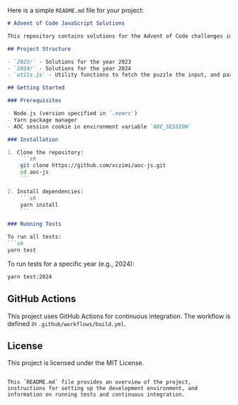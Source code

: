 Here is a simple `README.md` file for your project:

```markdown
# Advent of Code JavaScript Solutions

This repository contains solutions for the Advent of Code challenges implemented in JavaScript.

## Project Structure

- `2023/` - Solutions for the year 2023
- `2024/` - Solutions for the year 2024
- `utils.js` - Utility functions to fetch the puzzle the input, and parse samples

## Getting Started

### Prerequisites

- Node.js (version specified in `.nvmrc`)
- Yarn package manager
- AOC session cookie in environment variable `AOC_SESSION`

### Installation

1. Clone the repository:
    ```sh
    git clone https://github.com/xczimi/aoc-js.git
    cd aoc-js
    ```

2. Install dependencies:
    ```sh
    yarn install
    ```

### Running Tests

To run all tests:
```sh
yarn test
```

To run tests for a specific year (e.g., 2024):
```sh
yarn test:2024
```

## GitHub Actions

This project uses GitHub Actions for continuous integration. The workflow is defined in `.github/workflows/build.yml`.

## License

This project is licensed under the MIT License.
```

This `README.md` file provides an overview of the project, instructions for setting up the development environment, and information on running tests and continuous integration.
